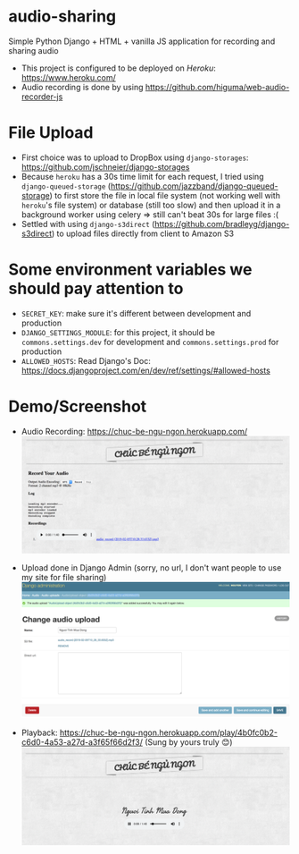 # audio-sharing

Simple Python Django + HTML + vanilla JS application for recording and sharing audio

- This project is configured to be deployed on *Heroku*: https://www.heroku.com/
- Audio recording is done by using https://github.com/higuma/web-audio-recorder-js


# File Upload

- First choice was to upload to DropBox using `django-storages`: https://github.com/jschneier/django-storages
- Because `heroku` has a 30s time limit for each request, I tried using `django-queued-storage` (https://github.com/jazzband/django-queued-storage) to first store the file in local file system (not working well with `heroku`'s file system) or database (still too slow) and then upload it in a background worker using celery => still can't beat 30s for large files :(
- Settled with using `django-s3direct` (https://github.com/bradleyg/django-s3direct) to upload files directly from client to Amazon S3


# Some environment variables we should pay attention to

- `SECRET_KEY`: make sure it's different between development and production
- `DJANGO_SETTINGS_MODULE`: for this project, it should be `commons.settings.dev` for development and `commons.settings.prod` for production
- `ALLOWED_HOSTS`: Read Django's Doc: https://docs.djangoproject.com/en/dev/ref/settings/#allowed-hosts

# Demo/Screenshot

- Audio Recording: https://chuc-be-ngu-ngon.herokuapp.com/
![Record Screenshot](screenshot/record.png "Record Screenshot")

- Upload done in Django Admin (sorry, no url, I don't want people to use my site for file sharing)
![Upload Screenshot](screenshot/upload-djagno-admin.png "Upload Screenshot")

- Playback: https://chuc-be-ngu-ngon.herokuapp.com/play/4b0fc0b2-c6d0-4a53-a27d-a3f65f66d2f3/ (Sung by yours truly :blush:)
![Playback Screenshot](screenshot/playback.png "Playback Screenshot")
